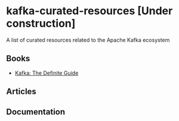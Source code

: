 # kafka-curated-resources [Under construction]

A list of curated resources related to the Apache Kafka ecosystem

## Books

* [Kafka: The Definite Guide](https://www.confluent.io/wp-content/uploads/confluent-kafka-definitive-guide-complete.pdf)

## Articles

## Documentation

